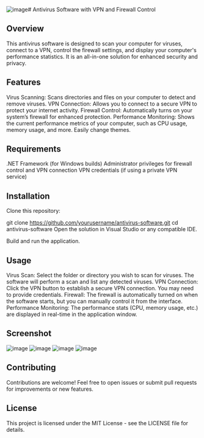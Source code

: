 ![image](https://github.com/user-attachments/assets/587b2e3e-caeb-4adc-b889-239ab6b23c14)# Antivirus Software with VPN and Firewall Control
## Overview
This antivirus software is designed to scan your computer for viruses, connect to a VPN, control the firewall settings, and display your computer's performance statistics. It is an all-in-one solution for enhanced security and privacy.

## Features
Virus Scanning: Scans directories and files on your computer to detect and remove viruses.
VPN Connection: Allows you to connect to a secure VPN to protect your internet activity.
Firewall Control: Automatically turns on your system’s firewall for enhanced protection.
Performance Monitoring: Shows the current performance metrics of your computer, such as CPU usage, memory usage, and more.
Easily change themes.
## Requirements
.NET Framework (for Windows builds)
Administrator privileges for firewall control and VPN connection
VPN credentials (if using a private VPN service)
## Installation
Clone this repository:

git clone https://github.com/yourusername/antivirus-software.git
cd antivirus-software
Open the solution in Visual Studio or any compatible IDE.

Build and run the application.

## Usage
Virus Scan: Select the folder or directory you wish to scan for viruses. The software will perform a scan and list any detected viruses.
VPN Connection: Click the VPN button to establish a secure VPN connection. You may need to provide credentials.
Firewall: The firewall is automatically turned on when the software starts, but you can manually control it from the interface.
Performance Monitoring: The performance stats (CPU, memory usage, etc.) are displayed in real-time in the application window.
## Screenshot
![image](https://github.com/user-attachments/assets/fa5ed187-326f-4fd8-8b0f-a76e40b73136)
![image](https://github.com/user-attachments/assets/857a2b9c-8eb1-4650-88d3-0f963995c46b)
![image](https://github.com/user-attachments/assets/76cca3ba-b492-41b9-8e34-c0b096325218)
![image](https://github.com/user-attachments/assets/8335f309-42be-4874-872a-3af9da611334)


## Contributing
Contributions are welcome! Feel free to open issues or submit pull requests for improvements or new features.

## License
This project is licensed under the MIT License - see the LICENSE file for details.
